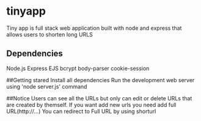 # tinyapp 
Tiny app is full stack web application built with node and express that allows users to shorten long URLS
## Dependencies 
Node.js
Express
EJS
bcrypt
body-parser
cookie-session

##Getting stared 
Install all dependencies
Run the development web server using 'node server.js' command

##Notice 
Users can see all the URLs but only can edit or delete URLs that are created by themself.
If you want add new urls you need add full URL(http://...)
You can redirect to Full URL by using shorturl
